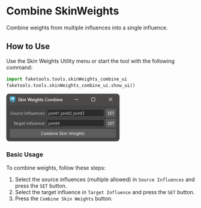 # Combine SkinWeights

Combine weights from multiple influences into a single influence.

## How to Use

Use the Skin Weights Utility menu or start the tool with the following command:

```python
import faketools.tools.skinWeights_combine_ui
faketools.tools.skinWeights_combine_ui.show_ui()
```

![image001](images/skinWeights_combine/image001.png)

### Basic Usage

To combine weights, follow these steps:

1. Select the source influences (multiple allowed) in `Source Influences` and press the `SET` button.
2. Select the target influence in `Target Influence` and press the `SET` button.
3. Press the `Combine Skin Weights` button.
